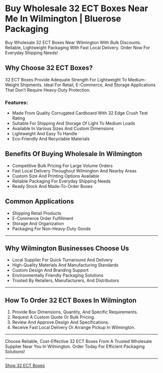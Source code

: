 # Buy Wholesale 32 ECT Boxes Near Me In Wilmington  | Bluerose Packaging 

Buy Wholesale 32 ECT Boxes Near Wilmington With Bulk Discounts. Reliable, Lightweight Packaging With Fast Local Delivery. Order Now For Everyday Shipping Needs!

## Why Choose 32 ECT Boxes?

32 ECT Boxes Provide Adequate Strength For Lightweight To Medium-Weight Shipments. Ideal For Retail, E-Commerce, And Storage Applications That Don’t Require Heavy-Duty Protection.

### Features:

- Made From Quality Corrugated Cardboard With 32 Edge Crush Test Rating  
- Suitable For Shipping And Storage Of Light To Medium Loads  
- Available In Various Sizes And Custom Dimensions  
- Lightweight And Easy To Handle  
- Eco-Friendly And Recyclable Materials  

## Benefits Of Buying Wholesale In Wilmington

- Competitive Bulk Pricing For Large Volume Orders  
- Fast Local Delivery Throughout Wilmington And Nearby Areas  
- Custom Size And Printing Options Available  
- Reliable Packaging For Everyday Shipping Needs  
- Ready Stock And Made-To-Order Boxes  

## Common Applications

- Shipping Retail Products  
- E-Commerce Order Fulfillment  
- Storage And Organization  
- Packaging For Non-Heavy-Duty Goods  

---

## Why Wilmington Businesses Choose Us

- Local Supplier For Quick Turnaround And Delivery  
- High-Quality Materials And Manufacturing Standards  
- Custom Design And Branding Support  
- Environmentally Friendly Packaging Solutions  
- Trusted By Retailers, Manufacturers, And Distributors  

---

## How To Order 32 ECT Boxes In Wilmington

1. Provide Box Dimensions, Quantity, And Specific Requirements.  
2. Request A Custom Quote Or Bulk Pricing.  
3. Review And Approve Design And Specifications.  
4. Receive Fast Local Delivery Or Arrange Pickup In Wilmington.  

---

Choose Reliable, Cost-Effective 32 ECT Boxes From A Trusted Wholesale Supplier Near You In Wilmington. Order Today For Efficient Packaging Solutions!

---

[Shop 32 ECT Boxes](https://www.bluerosepackaging.com/product/32-ect-boxes/)

